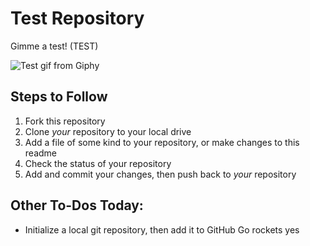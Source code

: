 # Test Repository

Gimme a test! (TEST)

![Test gif from Giphy](http://giphygifs.s3.amazonaws.com/media/gw3IWyGkC0rsazTi/giphy.gif)

## Steps to Follow

1. Fork this repository
2. Clone _your_ repository to your local drive
3. Add a file of some kind to your repository, or make changes to this readme
4. Check the status of your repository
5. Add and commit your changes, then push back to _your_ repository

## Other To-Dos Today:

- Initialize a local git repository, then add it to GitHub
Go rockets
yes